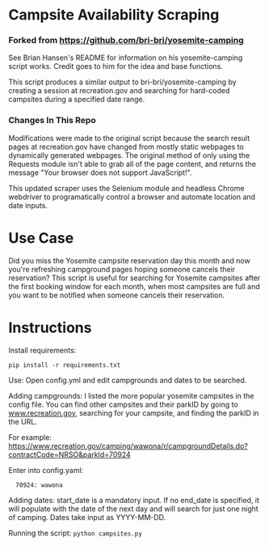 # Campsite Availability Scraping
### Forked from https://github.com/bri-bri/yosemite-camping
See Brian Hansen's README for information on his yosemite-camping script works. Credit goes to him for the idea and base functions.

This script produces a similar output to bri-bri/yosemite-camping by creating a session at recreation.gov and searching for hard-coded campsites during a specified date range.

### Changes In This Repo
Modifications were made to the original script because the search result pages at recreation.gov have changed from mostly static webpages to dynamically generated webpages.
The original method of only using the Requests module isn't able to grab all of the page content, and returns the message "Your browser does not support JavaScript!".

This updated scraper uses the Selenium module and headless Chrome webdriver to programatically control a browser and automate location and date inputs.

# Use Case
Did you miss the Yosemite campsite reservation day this month and now you're refreshing campground pages hoping someone cancels their reservation?
This script is useful for searching for Yosemite campsites after the first booking window for each month, when most campsites are full and you want to be notified when someone cancels their reservation.


# Instructions

Install requirements:
```
pip install -r requirements.txt
```
Use:
Open config.yml and edit campgrounds and dates to be searched.

Adding campgrounds:
I listed the more popular yosemite campsites in the config file. You can find other campsites and their parkID by going to www.recreation.gov, searching for your campsite, and finding the parkID in the URL.

For example: https://www.recreation.gov/camping/wawona/r/campgroundDetails.do?contractCode=NRSO&parkId=70924
    
   Enter into config.yaml:
      
      70924: wawona

Adding dates:
start_date is a mandatory input. If no end_date is specified, it will populate with the date of the next day and will search for just one night of camping.
Dates take input as YYYY-MM-DD.

Running the script: `python campsites.py`

